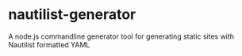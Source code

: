 # nautilist-generator
A node.js commandline generator tool for generating static sites with Nautilist formatted YAML 
